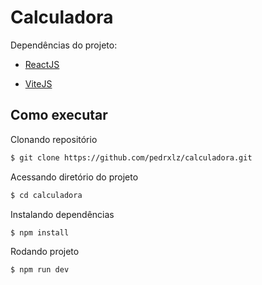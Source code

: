 # Calculadora

Dependências do projeto:

- [ReactJS](https://reactjs.org/)

- [ViteJS](https://vitejs.dev/guide/)

## Como executar

Clonando repositório
```bash
$ git clone https://github.com/pedrxlz/calculadora.git
```

Acessando diretório do projeto
```bash
$ cd calculadora
```

Instalando dependências
```bash
$ npm install
```

Rodando projeto
```bash
$ npm run dev
```
